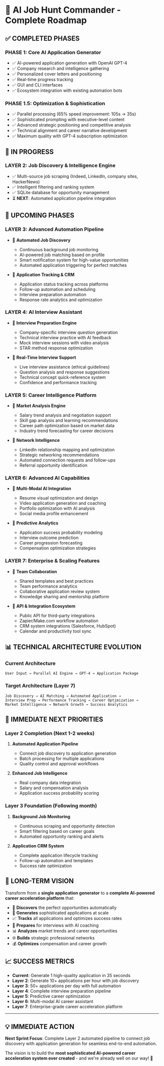 # 🚀 AI Job Hunt Commander - Complete Roadmap

## ✅ **COMPLETED PHASES**

### **PHASE 1: Core AI Application Generator** 
- ✅ AI-powered application generation with OpenAI GPT-4
- ✅ Company research and intelligence gathering
- ✅ Personalized cover letters and positioning
- ✅ Real-time progress tracking
- ✅ GUI and CLI interfaces
- ✅ Ecosystem integration with existing automation bots

### **PHASE 1.5: Optimization & Sophistication**
- ✅ Parallel processing (65% speed improvement: 105s → 35s)
- ✅ Sophisticated prompting with executive-level content
- ✅ Advanced strategic positioning and competitive analysis
- ✅ Technical alignment and career narrative development
- ✅ Maximum quality with GPT-4 subscription optimization

## 🔄 **IN PROGRESS**

### **LAYER 2: Job Discovery & Intelligence Engine**
- ✅ Multi-source job scraping (Indeed, LinkedIn, company sites, HackerNews)
- ✅ Intelligent filtering and ranking system
- ✅ SQLite database for opportunity management
- ⏳ **NEXT**: Automated application pipeline integration

## 🎯 **UPCOMING PHASES**

### **LAYER 3: Advanced Automation Pipeline**
- 🔮 **Automated Job Discovery**
  - Continuous background job monitoring
  - AI-powered job matching based on profile
  - Smart notification system for high-value opportunities
  - Automated application triggering for perfect matches

- 🔮 **Application Tracking & CRM**
  - Application status tracking across platforms
  - Follow-up automation and scheduling
  - Interview preparation automation
  - Response rate analytics and optimization

### **LAYER 4: AI Interview Assistant**
- 🔮 **Interview Preparation Engine**
  - Company-specific interview question generation
  - Technical interview practice with AI feedback
  - Mock interview sessions with video analysis
  - STAR method response optimization

- 🔮 **Real-Time Interview Support**
  - Live interview assistance (ethical guidelines)
  - Question analysis and response suggestions
  - Technical concept quick-reference system
  - Confidence and performance tracking

### **LAYER 5: Career Intelligence Platform**
- 🔮 **Market Analysis Engine**
  - Salary trend analysis and negotiation support
  - Skill gap analysis and learning recommendations
  - Career path optimization based on market data
  - Industry trend forecasting for career decisions

- 🔮 **Network Intelligence**
  - LinkedIn relationship mapping and optimization
  - Strategic networking recommendations
  - Automated connection requests and follow-ups
  - Referral opportunity identification

### **LAYER 6: Advanced AI Capabilities**
- 🔮 **Multi-Modal AI Integration**
  - Resume visual optimization and design
  - Video application generation and coaching
  - Portfolio optimization with AI analysis
  - Social media profile enhancement

- 🔮 **Predictive Analytics**
  - Application success probability modeling
  - Interview outcome prediction
  - Career progression forecasting
  - Compensation optimization strategies

### **LAYER 7: Enterprise & Scaling Features**
- 🔮 **Team Collaboration**
  - Shared templates and best practices
  - Team performance analytics
  - Collaborative application review system
  - Knowledge sharing and mentorship platform

- 🔮 **API & Integration Ecosystem**
  - Public API for third-party integrations
  - Zapier/Make.com workflow automation
  - CRM system integrations (Salesforce, HubSpot)
  - Calendar and productivity tool sync

## 📊 **TECHNICAL ARCHITECTURE EVOLUTION**

### **Current Architecture**
```
User Input → Parallel AI Engine → GPT-4 → Application Package
```

### **Target Architecture (Layer 7)**
```
Job Discovery → AI Matching → Automated Application → 
Interview Prep → Performance Tracking → Career Optimization →
Market Intelligence → Network Growth → Success Analytics
```

## 🎯 **IMMEDIATE NEXT PRIORITIES**

### **Layer 2 Completion** (Next 1-2 weeks)
1. **Automated Application Pipeline**
   - Connect job discovery to application generation
   - Batch processing for multiple applications
   - Quality control and approval workflows

2. **Enhanced Job Intelligence**
   - Real company data integration
   - Salary and compensation analysis
   - Application success probability scoring

### **Layer 3 Foundation** (Following month)
1. **Background Job Monitoring**
   - Continuous scraping and opportunity detection
   - Smart filtering based on career goals
   - Automated opportunity ranking and alerts

2. **Application CRM System**
   - Complete application lifecycle tracking
   - Follow-up automation and templates
   - Success rate optimization

## 🚀 **LONG-TERM VISION**

Transform from a **single application generator** to a **complete AI-powered career acceleration platform** that:

- 🎯 **Discovers** the perfect opportunities automatically
- 🤖 **Generates** sophisticated applications at scale
- 📈 **Tracks** all applications and optimizes success rates
- 🎤 **Prepares** for interviews with AI coaching
- 📊 **Analyzes** market trends and career opportunities
- 🌐 **Builds** strategic professional networks
- 💰 **Optimizes** compensation and career growth

## 📈 **SUCCESS METRICS**

- **Current**: Generate 1 high-quality application in 35 seconds
- **Layer 2**: Generate 10+ applications per hour with job discovery
- **Layer 3**: 50+ applications per day with full automation
- **Layer 4**: Complete interview preparation pipeline
- **Layer 5**: Predictive career optimization
- **Layer 6**: Multi-modal AI career assistant
- **Layer 7**: Enterprise-grade career acceleration platform

---

## 💡 **IMMEDIATE ACTION**

**Next Sprint Focus**: Complete Layer 2 automated pipeline to connect job discovery with application generation for seamless end-to-end automation.

The vision is to build the **most sophisticated AI-powered career acceleration system ever created** - and we're already well on our way! 🚀